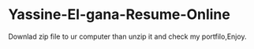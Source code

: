 # Yassine-El-gana-Resume-Online
Downlad zip file to ur computer than unzip it and check my portfilo,Enjoy.

